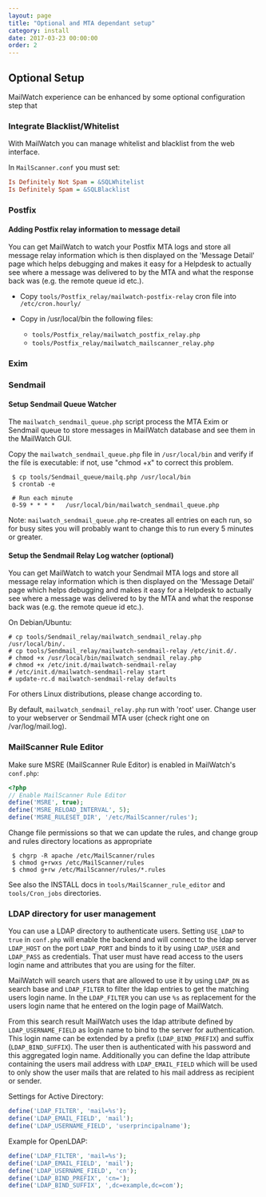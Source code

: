 ```yaml
---
layout: page
title: "Optional and MTA dependant setup"
category: install
date: 2017-03-23 00:00:00
order: 2
---
```

## Optional Setup
MailWatch experience can be enhanced by some optional configuration step that 


### Integrate Blacklist/Whitelist
With MailWatch you can manage whitelist and blacklist from the web interface.

In `MailScanner.conf` you must set:

```cfg
Is Definitely Not Spam = &SQLWhitelist
Is Definitely Spam = &SQLBlacklist
```

### Postfix

#### Adding Postfix relay information to message detail

You can get MailWatch to watch your Postfix MTA logs and store all message relay information which is then displayed on the 'Message Detail' page which helps debugging and makes it easy for a Helpdesk to actually see where a message was delivered to by the MTA and what the response back was (e.g. the remote queue id etc.).

* Copy `tools/Postfix_relay/mailwatch-postfix-relay` cron file into `/etc/cron.hourly/`
* Copy in /usr/local/bin the following files:

  - `tools/Postfix_relay/mailwatch_postfix_relay.php`
  - `tools/Postfix_relay/mailwatch_mailscanner_relay.php`


### Exim


### Sendmail

#### Setup Sendmail Queue Watcher

The `mailwatch_sendmail_queue.php` script process the MTA Exim or Sendmail queue to store messages in MailWatch database and see them in the MailWatch GUI.

Copy the `mailwatch_sendmail_queue.php` file in `/usr/local/bin` and verify if the file is executable: if not, use "chmod +x" to correct this problem.

```shell
 $ cp tools/Sendmail_queue/mailq.php /usr/local/bin
 $ crontab -e

 # Run each minute
 0-59 * * * * 	/usr/local/bin/mailwatch_sendmail_queue.php
```

Note: `mailwatch_sendmail_queue.php` re-creates all entries on each run, so for busy sites you will probably want to change this to run every 5 minutes or greater.

#### Setup the Sendmail Relay Log watcher (optional)

You can get MailWatch to watch your Sendmail MTA logs and store all message relay information which is then displayed on the 'Message Detail' page which helps debugging and makes it easy for a Helpdesk to actually see where a message was delivered to by the MTA and what the response back was (e.g. the remote queue id etc.).

On Debian/Ubuntu:
```shell
# cp tools/Sendmail_relay/mailwatch_sendmail_relay.php /usr/local/bin/.
# cp tools/Sendmail_relay/mailwatch-sendmail-relay /etc/init.d/.
# chmod +x /usr/local/bin/mailwatch_sendmail_relay.php
# chmod +x /etc/init.d/mailwatch-sendmail-relay
# /etc/init.d/mailwatch-sendmail-relay start
# update-rc.d mailwatch-sendmail-relay defaults
```
For others Linux distributions, please change according to.

By default, `mailwatch_sendmail_relay.php` run with 'root' user. Change user to your webserver or Sendmail MTA user (check right one on /var/log/mail.log).


### MailScanner Rule Editor
Make sure MSRE (MailScanner Rule Editor) is enabled in MailWatch's `conf.php`:

```php
<?php
// Enable MailScanner Rule Editor
define('MSRE', true);
define('MSRE_RELOAD_INTERVAL', 5);
define('MSRE_RULESET_DIR', '/etc/MailScanner/rules');
```

Change file permissions so that we can update the rules, and change group and rules directory locations as appropriate

```shell
 $ chgrp -R apache /etc/MailScanner/rules
 $ chmod g+rwxs /etc/MailScanner/rules
 $ chmod g+rw /etc/MailScanner/rules/*.rules
```

See also the INSTALL docs in `tools/MailScanner_rule_editor` and `tools/Cron_jobs` directories.

### LDAP directory for user management

You can use a LDAP directory to authenticate users. Setting `USE_LDAP` to `true` in `conf.php` will enable the backend and will connect to the ldap server `LDAP_HOST` on the port `LDAP_PORT` and binds to it by using `LDAP_USER` and `LDAP_PASS` as credentials. That user must have read access to the users login name and attributes that you are using for the filter.

MailWatch will search users that are allowed to use it by using `LDAP_DN` as search base and `LDAP_FILTER` to filter the ldap entries to get the matching users login name. In the `LDAP_FILTER` you can use `%s` as replacement for the users login name that he entered on the login page of MailWatch.

From this search result MailWatch uses the ldap attribute defined by `LDAP_USERNAME_FIELD` as login name to bind to the server for authentication.
This login name can be extended by a prefix (`LDAP_BIND_PREFIX`) and suffix (`LDAP_BIND_SUFFIX`).
The user then is authenticated with his password and this aggregated login name. Additionally you can define the ldap attribute containing the users mail address with `LDAP_EMAIL_FIELD` which will be used to only show the user mails that are related to his mail address as recipient or sender.

Settings for Active Directory:

```php
define('LDAP_FILTER', 'mail=%s');
define('LDAP_EMAIL_FIELD', 'mail');
define('LDAP_USERNAME_FIELD', 'userprincipalname');
```

<!--%TODO check openldap settings-->
Example for OpenLDAP:

```php
define('LDAP_FILTER', 'mail=%s'); 
define('LDAP_EMAIL_FIELD', 'mail');
define('LDAP_USERNAME_FIELD', 'cn');
define('LDAP_BIND_PREFIX', 'cn=');
define('LDAP_BIND_SUFFIX', ',dc=example,dc=com');
```

